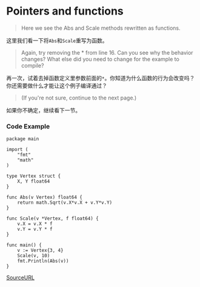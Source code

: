 # Pointers and functions

> Here we see the Abs and Scale methods rewritten as functions.

这里我们看一下将`Abs`和`Scale`重写为函数。

> Again, try removing the * from line 16. Can you see why the behavior changes? What else did you need to change for the example to compile?

再一次，试着去掉函数定义里参数前面的`*`。你知道为什么函数的行为会改变吗？你还需要做什么才能让这个例子编译通过？

> (If you're not sure, continue to the next page.)

如果你不确定，继续看下一节。

### Code Example

```
package main

import (
	"fmt"
	"math"
)

type Vertex struct {
	X, Y float64
}

func Abs(v Vertex) float64 {
	return math.Sqrt(v.X*v.X + v.Y*v.Y)
}

func Scale(v *Vertex, f float64) {
	v.X = v.X * f
	v.Y = v.Y * f
}

func main() {
	v := Vertex{3, 4}
	Scale(v, 10)
	fmt.Println(Abs(v))
}
```

[SourceURL](https://tour.golang.org/methods/5)
